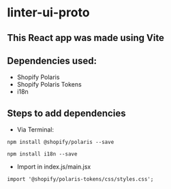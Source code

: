 # linter-ui-proto

## This React app was made using Vite

## Dependencies used:
* Shopify Polaris
* Shopify Polaris Tokens
* i18n

## Steps to add dependencies 

* Via Terminal:
```
npm install @shopify/polaris --save
```
```
npm install i18n --save
```
* Import in index.js/main.jsx
```
import '@shopify/polaris-tokens/css/styles.css';
```
   